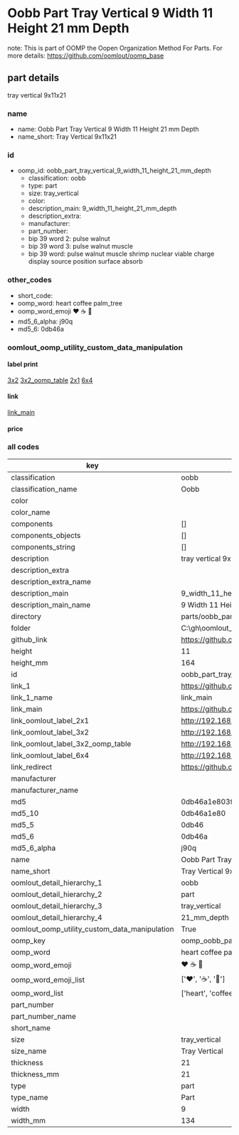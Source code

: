 # Oobb Part Tray Vertical 9 Width 11 Height 21 mm Depth  

note: This is part of OOMP the Oopen Organization Method For Parts. For more details: https://github.com/oomlout/oomp_base

##  part details
  



tray vertical 9x11x21



### name
* name: Oobb Part Tray Vertical 9 Width 11 Height 21 mm Depth
* name_short: Tray Vertical 9x11x21 
### id
* oomp_id: oobb_part_tray_vertical_9_width_11_height_21_mm_depth
  * classification: oobb
  * type: part
  * size: tray_vertical
  * color: 
  * description_main: 9_width_11_height_21_mm_depth
  * description_extra: 
  * manufacturer: 
  * part_number: 
  * bip 39 word 2: pulse walnut
  * bip 39 word 3: pulse walnut muscle
  * bip 39 word: pulse walnut muscle shrimp nuclear viable charge display source position surface absorb

### other_codes
* short_code: 
* oomp_word: heart coffee palm_tree
* oomp_word_emoji :heart: :coffee: :palm_tree:
* md5_6_alpha: j90q
* md5_6: 0db46a






### oomlout_oomp_utility_custom_data_manipulation
#### label print
[3x2](http://192.168.1.245:1112/?label=oomp%20j90q)
[3x2_oomp_table](http://192.168.1.108:1112/?label=oomp%20j90q)
[2x1](http://192.168.1.242:1112/?label=oomp%20j90q)
[6x4](http://192.168.1.55:1112/?label=oomp%20j90q)    

#### link

[link_main](https://github.com/oomlout/oomlout_oobb_version_4_generated_parts/tree/main/navigation_oomp/oobb/part/tray_vertical/9_width_11_height_21_mm_depth/part)                              

#### price







### all codes 
| key | value |  
| --- | --- |  
| classification | oobb |  
| classification_name | Oobb |  
| color |  |  
| color_name |  |  
| components | [] |  
| components_objects | [] |  
| components_string | [] |  
| description | tray vertical 9x11x21 |  
| description_extra |  |  
| description_extra_name |  |  
| description_main | 9_width_11_height_21_mm_depth |  
| description_main_name | 9 Width 11 Height 21 mm Depth |  
| directory | parts/oobb_part_tray_vertical_9_width_11_height_21_mm_depth |  
| folder | C:\gh\oomlout_oobb_version_4_generated_parts\parts\oobb_part_tray_vertical_9_width_11_height_21_mm_depth |  
| github_link | https://github.com/oomlout/oomlout_oomp_part_src/tree/main/parts/oobb_part_tray_vertical_9_width_11_height_21_mm_depth |  
| height | 11 |  
| height_mm | 164 |  
| id | oobb_part_tray_vertical_9_width_11_height_21_mm_depth |  
| link_1 | https://github.com/oomlout/oomlout_oobb_version_4_generated_parts/tree/main/navigation_oomp/oobb/part/tray_vertical/9_width_11_height_21_mm_depth/part |  
| link_1_name | link_main |  
| link_main | https://github.com/oomlout/oomlout_oobb_version_4_generated_parts/tree/main/navigation_oomp/oobb/part/tray_vertical/9_width_11_height_21_mm_depth/part |  
| link_oomlout_label_2x1 | http://192.168.1.242:1112/?label=oomp%20j90q |  
| link_oomlout_label_3x2 | http://192.168.1.245:1112/?label=oomp%20j90q |  
| link_oomlout_label_3x2_oomp_table | http://192.168.1.108:1112/?label=oomp%20j90q |  
| link_oomlout_label_6x4 | http://192.168.1.55:1112/?label=oomp%20j90q |  
| link_redirect | https://github.com/oomlout/oomlout_oobb_version_4_generated_parts/tree/main/parts/oobb_tray_vertical_09_11_21 |  
| manufacturer |  |  
| manufacturer_name |  |  
| md5 | 0db46a1e803f84d3cd4bac73233db56c |  
| md5_10 | 0db46a1e80 |  
| md5_5 | 0db46 |  
| md5_6 | 0db46a |  
| md5_6_alpha | j90q |  
| name | Oobb Part Tray Vertical 9 Width 11 Height 21 mm Depth |  
| name_short | Tray Vertical 9x11x21  |  
| oomlout_detail_hierarchy_1 | oobb |  
| oomlout_detail_hierarchy_2 | part |  
| oomlout_detail_hierarchy_3 | tray_vertical |  
| oomlout_detail_hierarchy_4 | 21_mm_depth |  
| oomlout_oomp_utility_custom_data_manipulation | True |  
| oomp_key | oomp_oobb_part_tray_vertical_9_width_11_height_21_mm_depth |  
| oomp_word | heart coffee palm_tree |  
| oomp_word_emoji | :heart: :coffee: :palm_tree: |  
| oomp_word_emoji_list | [':heart:', ':coffee:', ':palm_tree:'] |  
| oomp_word_list | ['heart', 'coffee', 'palm_tree'] |  
| part_number |  |  
| part_number_name |  |  
| short_name |  |  
| size | tray_vertical |  
| size_name | Tray Vertical |  
| thickness | 21 |  
| thickness_mm | 21 |  
| type | part |  
| type_name | Part |  
| width | 9 |  
| width_mm | 134 |  

